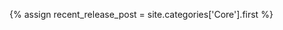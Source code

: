 ---
---
{% assign recent_release_post = site.categories['Core'].first %}

<script>
  document.location = '{{ recent_release_post.url }}{{ site.patch_version_notes }}';
</script>
